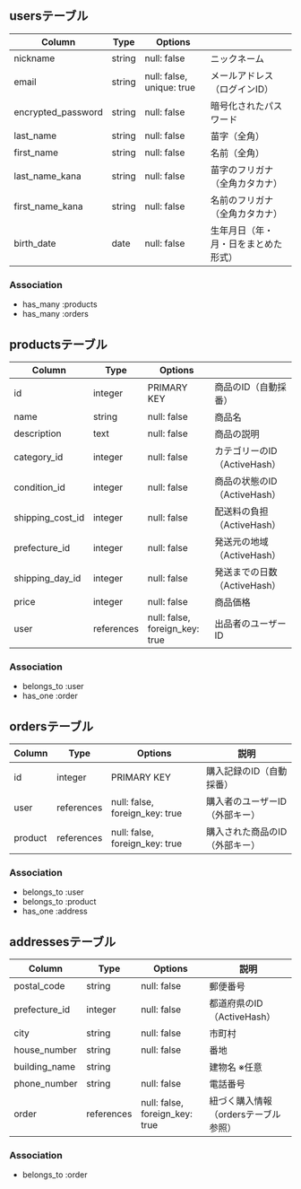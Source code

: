 ## usersテーブル

| Column             | Type   | Options                   |                            |
| ------------------ | ------ | ------------------------- |----------------------------|
| nickname           | string | null: false               | ニックネーム                 |
| email              | string | null: false, unique: true | メールアドレス（ログインID）    |
| encrypted_password | string | null: false               | 暗号化されたパスワード          |
| last_name          | string | null: false               | 苗字（全角）                  |
| first_name         | string | null: false               | 名前（全角）                  |
| last_name_kana     | string | null: false               | 苗字のフリガナ（全角カタカナ）   |
| first_name_kana    | string | null: false               | 名前のフリガナ（全角カタカナ）   |
| birth_date         | date   | null: false               | 生年月日（年・月・日をまとめた形式）|


### Association
- has_many :products
- has_many :orders




## productsテーブル

| Column            | Type      | Options                         |                            |
|-------------------|-----------|---------------------------------|----------------------------|
| id                | integer   | PRIMARY KEY                     | 商品のID（自動採番）          |
| name              | string    | null: false                     | 商品名                      |
| description       | text      | null: false                     | 商品の説明                   |
| category_id       | integer   | null: false                     | カテゴリーのID（ActiveHash）  |
| condition_id      | integer   | null: false                     | 商品の状態のID（ActiveHash）  |
| shipping_cost_id  | integer   | null: false                     | 配送料の負担（ActiveHash）    |
| prefecture_id     | integer   | null: false                     | 発送元の地域（ActiveHash）    |
| shipping_day_id   | integer   | null: false                     | 発送までの日数（ActiveHash）  |
| price             | integer   | null: false                     | 商品価格                    |
| user              | references | null: false, foreign_key: true | 出品者のユーザーID            |

### Association
- belongs_to :user
- has_one :order




## ordersテーブル

| Column     | Type       | Options                         | 説明                                       |
|------------|------------|---------------------------------|--------------------------------------------|
| id         | integer    | PRIMARY KEY                     | 購入記録のID（自動採番）                       |
| user       | references | null: false, foreign_key: true  | 購入者のユーザーID（外部キー）                  |
| product    | references | null: false, foreign_key: true  | 購入された商品のID（外部キー）                  |


### Association
- belongs_to :user
- belongs_to :product
- has_one :address





## addressesテーブル

| Column            | Type       | Options                        | 説明                            |
|-------------------|------------|--------------------------------|---------------------------------|
| postal_code       | string     | null: false                    | 郵便番号                         |
| prefecture_id     | integer    | null: false                    | 都道府県のID（ActiveHash）        |
| city              | string     | null: false                    | 市町村                           |
| house_number      | string     | null: false                    | 番地                             |
| building_name     | string     |                                | 建物名 ※任意                      |
| phone_number      | string     | null: false                    | 電話番号                         |
| order             | references | null: false, foreign_key: true	| 紐づく購入情報（ordersテーブル参照） |




### Association
- belongs_to :order



